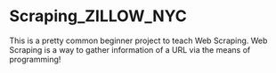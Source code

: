 # Scraping_ZILLOW_NYC
This is a pretty common beginner project to teach Web Scraping. Web Scraping is a way to gather information of a URL via the means of programming!
